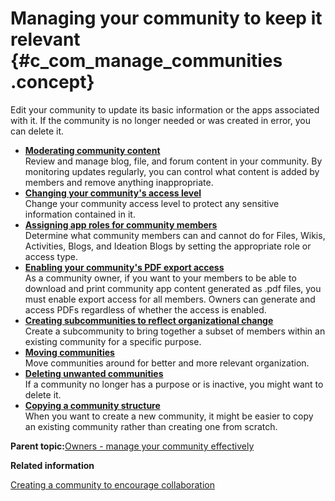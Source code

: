 # Managing your community to keep it relevant {#c_com_manage_communities .concept}

Edit your community to update its basic information or the apps associated with it. If the community is no longer needed or was created in error, you can delete it.

-   **[Moderating community content](../communities/t_com_moderate_content.md)**  
Review and manage blog, file, and forum content in your community. By monitoring updates regularly, you can control what content is added by members and remove anything inappropriate.
-   **[Changing your community's access level](../communities/t_com_edit.md)**  
Change your community access level to protect any sensitive information contained in it.
-   **[Assigning app roles for community members](../communities/managing_roles_for_community_members.md)**  
Determine what community members can and cannot do for Files, Wikis, Activities, Blogs, and Ideation Blogs by setting the appropriate role or access type.
-   **[Enabling your community's PDF export access](../communities/t_com_enable_pdf_export.md)**  
As a community owner, if you want to your members to be able to download and print community app content generated as .pdf files, you must enable export access for all members. Owners can generate and access PDFs regardless of whether the access is enabled.
-   **[Creating subcommunities to reflect organizational change](../communities/c_com_create_subcommunity.md)**  
Create a subcommunity to bring together a subset of members within an existing community for a specific purpose.
-   **[Moving communities](../communities/c_com_move_community.md)**  
Move communities around for better and more relevant organization.
-   **[Deleting unwanted communities](../communities/t_com_delete.md)**  
If a community no longer has a purpose or is inactive, you might want to delete it.
-   **[Copying a community structure](../communities/c_com_copy.md)**  
When you want to create a new community, it might be easier to copy an existing community rather than creating one from scratch.

**Parent topic:**[Owners - manage your community effectively](../communities/community_owners.md)

**Related information**  


[Creating a community to encourage collaboration](../communities/t_com_create.md)

